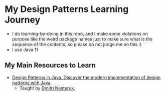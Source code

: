 # My Design Patterns Learning Journey

- I do learning-by-doing in this repo, and I make some violations on purpose like the weird package names just to make sure what is the sequence of the contents, so please do not judge me on this :)
- I use Java 11

## My Main Resources to Learn

* [Design Patterns in Java, Discover the modern implementation of design patterns with Java](https://www.udemy.com/design-patterns-java/).
    * Taught by [Dmitri Nesteruk](https://www.udemy.com/user/dmitrinesteruk/).